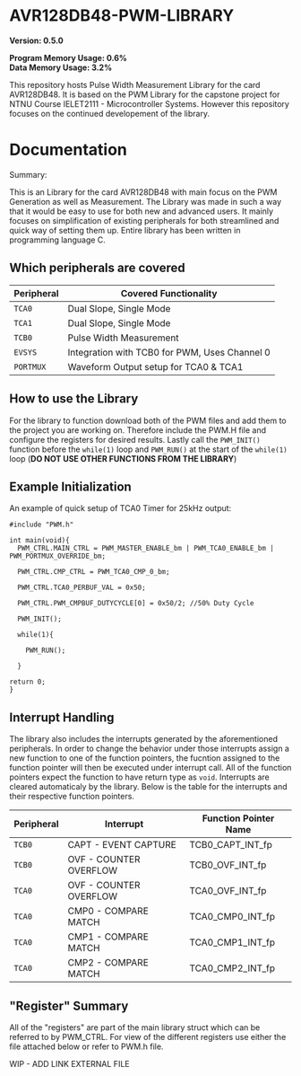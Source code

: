 # AVR128DB48-PWM-LIBRARY

**Version: 0.5.0**

**Program Memory Usage: 0.6%**  
**Data Memory Usage: 3.2%**  

This repository hosts Pulse Width Measurement Library for the card AVR128DB48. It is based on the PWM Library for the capstone project for NTNU Course IELET2111 - Microcontroller Systems. However this repository focuses on the continued developement of the library. 

# Documentation

Summary:

This is an Library for the card AVR128DB48 with main focus on the PWM Generation as well as Measurement. The Library was made in such a way that it would be easy to use for both new and advanced users. It mainly focuses on simplification of existing peripherals for both streamlined and quick way of setting them up. Entire library has been written in programming language C. 

## Which peripherals are covered

|Peripheral|Covered Functionality|
|----------|--------------------|
|`TCA0`|Dual Slope, Single Mode|
|`TCA1`|Dual Slope, Single Mode|
|`TCB0`|Pulse Width Measurement|
|`EVSYS`|Integration with TCB0 for PWM, Uses Channel 0|
|`PORTMUX`|Waveform Output setup for TCA0 & TCA1|

## How to use the Library

For the library to function download both of the PWM files and add them to the project you are working on. Therefore include the PWM.H file and configure the registers for desired results. Lastly call the `PWM_INIT()` function before the `while(1)` loop and `PWM_RUN()` at the start of the `while(1)` loop (**DO NOT USE OTHER FUNCTIONS FROM THE LIBRARY**)

## Example Initialization

An example of quick setup of TCA0 Timer for 25kHz output:

```
#include "PWM.h"

int main(void){
  PWM_CTRL.MAIN_CTRL = PWM_MASTER_ENABLE_bm | PWM_TCA0_ENABLE_bm | PWM_PORTMUX_OVERRIDE_bm;

  PWM_CTRL.CMP_CTRL = PWM_TCA0_CMP_0_bm;
  
  PWM_CTRL.TCA0_PERBUF_VAL = 0x50;
  
  PWM_CTRL.PWM_CMPBUF_DUTYCYCLE[0] = 0x50/2; //50% Duty Cycle
  
  PWM_INIT();
  
  while(1){
  
    PWM_RUN();
  
  }

return 0;
}
```

## Interrupt Handling

The library also includes the interrupts generated by the aforementioned peripherals. In order to change the behavior under those interrupts assign a new function to one of the function pointers, the fucntion assigned to the function pointer will then be executed under interrupt call. All of the function pointers expect the function to have return type as `void`. Interrupts are cleared automaticaly by the library. Below is the table for the interrupts and their respective function pointers.

|Peripheral|Interrupt|Function Pointer Name|
|----------|---------|----------------|
|`TCB0`    |CAPT - EVENT CAPTURE     |TCB0_CAPT_INT_fp|
|`TCB0`    |OVF - COUNTER OVERFLOW      |TCB0_OVF_INT_fp|
|`TCA0`|OVF - COUNTER OVERFLOW|TCA0_OVF_INT_fp|
|`TCA0`|CMP0 - COMPARE MATCH|TCA0_CMP0_INT_fp|
|`TCA0`|CMP1 - COMPARE MATCH|TCA0_CMP1_INT_fp|
|`TCA0`|CMP2 - COMPARE MATCH|TCA0_CMP2_INT_fp|

## "Register" Summary

All of the "registers" are part of the main library struct which can be referred to by PWM_CTRL. For view of the different registers use either the file attached below or refer to PWM.h file.

WIP - ADD LINK EXTERNAL FILE



